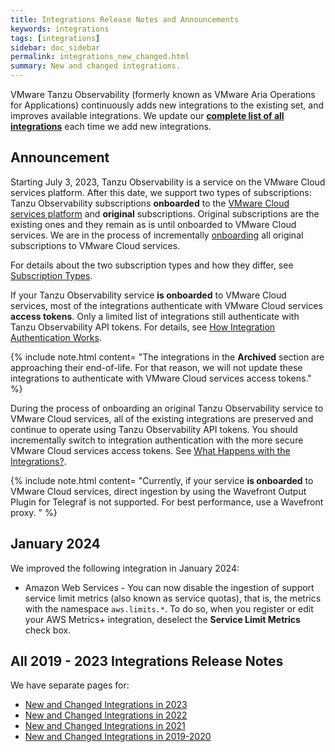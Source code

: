 ```yaml
---
title: Integrations Release Notes and Announcements
keywords: integrations
tags: [integrations]
sidebar: doc_sidebar
permalink: integrations_new_changed.html
summary: New and changed integrations.
---
```

VMware Tanzu Observability (formerly known as VMware Aria Operations for Applications) continuously adds new integrations to the existing set, and improves available integrations. We update our [**complete list of all integrations**](https://docs.wavefront.com/label_integrations%20list.html) each time we add new integrations.


## Announcement

Starting July 3, 2023, Tanzu Observability is a service on the VMware Cloud services platform. After this date, we support two types of subscriptions: Tanzu Observability subscriptions **onboarded** to the [VMware Cloud services platform](https://console.cloud.vmware.com/) and **original** subscriptions. Original subscriptions are the existing ones and they remain as is until onboarded to VMware Cloud services. We are in the process of incrementally [onboarding](csp_migration.html) all original subscriptions to VMware Cloud services.

For details about the two subscription types and how they differ, see [Subscription Types](subscriptions-differences.html).

If your Tanzu Observability service **is onboarded** to VMware Cloud services, most of the integrations authenticate with VMware Cloud services **access tokens**. Only a limited list of integrations still authenticate with Tanzu Observability API tokens. For details, see [How Integration Authentication Works](integrations_onboarded_subscriptions.html).

{% include note.html content= "The integrations in the **Archived** section are approaching their end-of-life. For that reason, we will not update these integrations to authenticate with VMware Cloud services access tokens." %}

During the process of onboarding an original Tanzu Observability service to VMware Cloud services, all of the existing integrations are preserved and continue to operate using Tanzu Observability API tokens. You should incrementally switch to integration authentication with the more secure VMware Cloud services access tokens. See [What Happens with the Integrations?](csp_migration.html#what-happens-with-the-integrations).

{% include note.html content= "Currently, if your service **is onboarded** to VMware Cloud services, direct ingestion by using the Wavefront Output Plugin for Telegraf is not supported. For best performance, use a Wavefront proxy. " %}

## January 2024

We improved the following integration in January 2024:

* Amazon Web Services - You can now disable the ingestion of support service limit metrics (also known as service quotas), that is, the metrics with the namespace `aws.limits.*`. To do so, when you register or edit your AWS Metrics+ integration, deselect the **Service Limit Metrics** check box.


## All 2019 - 2023 Integrations Release Notes

We have separate pages for:

* [New and Changed Integrations in 2023](integrations_new_changed_2023.html)
* [New and Changed Integrations in 2022](integrations_new_changed_2022.html)
* [New and Changed Integrations in 2021](integrations_new_changed_2021.html)
* [New and Changed Integrations in 2019-2020](integrations_new_changed_2020.html)
